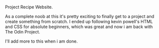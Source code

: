 Project Recipe Website.

As a complete noob at this it's pretty exciting to finally get to a project and create something from scratch.
I ended up following kevin powell's HTML and CSS for absolute beginners, which was great
and now i am back with The Odin Project.

I'll add more to this when i am done.


